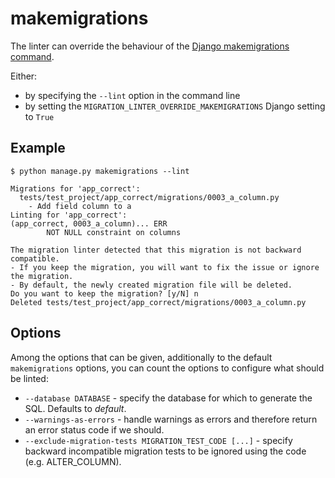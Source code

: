 # makemigrations

The linter can override the behaviour of the [Django makemigrations command](https://docs.djangoproject.com/en/dev/ref/django-admin/#django-admin-makemigrations).

Either:
 * by specifying the `--lint` option in the command line
 * by setting the `MIGRATION_LINTER_OVERRIDE_MAKEMIGRATIONS` Django setting to `True`

## Example
```
$ python manage.py makemigrations --lint

Migrations for 'app_correct':
  tests/test_project/app_correct/migrations/0003_a_column.py
    - Add field column to a
Linting for 'app_correct':
(app_correct, 0003_a_column)... ERR
        NOT NULL constraint on columns

The migration linter detected that this migration is not backward compatible.
- If you keep the migration, you will want to fix the issue or ignore the migration.
- By default, the newly created migration file will be deleted.
Do you want to keep the migration? [y/N] n
Deleted tests/test_project/app_correct/migrations/0003_a_column.py
```

## Options

Among the options that can be given, additionally to the default `makemigrations` options, you can count the options
to configure what should be linted:
* `--database DATABASE` - specify the database for which to generate the SQL. Defaults to *default*.
* `--warnings-as-errors` - handle warnings as errors and therefore return an error status code if we should.
* `--exclude-migration-tests MIGRATION_TEST_CODE [...]` - specify backward incompatible migration tests to be ignored using the code (e.g. ALTER_COLUMN).
